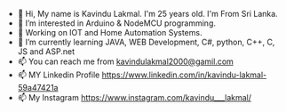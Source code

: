 - 👋 Hi, My name is Kavindu Lakmal. I'm 25 years old. I'm From Sri Lanka.
- 👀 I’m interested in Arduino & NodeMCU programming.
- 👀 Working on IOT and Home Automation Systems.
- 🌱 I’m currently learning JAVA, WEB Development, C#, python, C++, C, JS and ASP.net
- 📫 You can reach me from kavindulakmal2000@gamil.com
- 📫 MY Linkedin Profile https://www.linkedin.com/in/kavindu-lakmal-59a47421a
- 📫 My Instagram https://www.instagram.com/kavindu___lakmal/


<!---
KavinduLakmal2000/KavinduLakmal2000 is a ✨ special ✨ repository because its `README.md` (this file) appears on your GitHub profile.
You can click the Preview link to take a look at your changes.
--->
